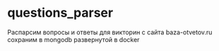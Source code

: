 # questions_parser
Распарсим вопросы и ответы для викторин с сайта baza-otvetov.ru
сохраним в mongodb развернутой в docker
